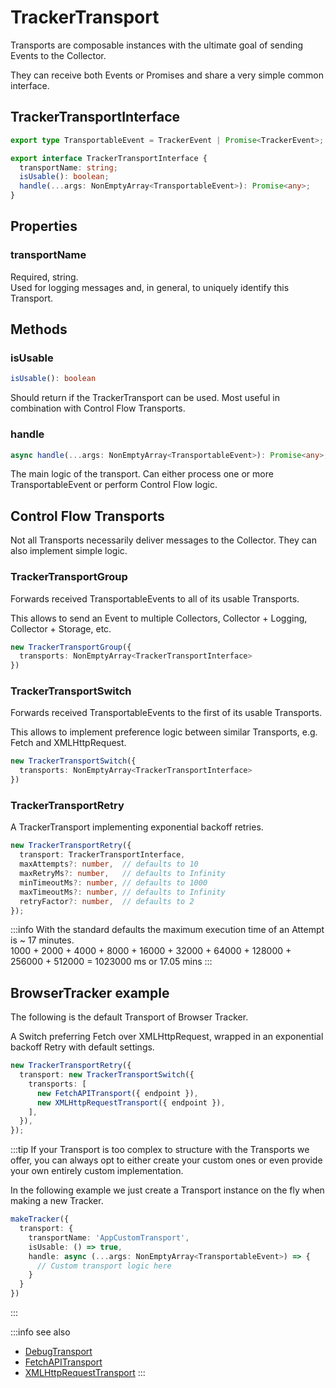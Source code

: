 # TrackerTransport

Transports are composable instances with the ultimate goal of sending Events to the Collector.

They can receive both Events or Promises and share a very simple common interface.

## TrackerTransportInterface

```typescript
export type TransportableEvent = TrackerEvent | Promise<TrackerEvent>;

export interface TrackerTransportInterface {
  transportName: string;
  isUsable(): boolean;
  handle(...args: NonEmptyArray<TransportableEvent>): Promise<any>;
}
```

## Properties

### transportName
Required, string.  
Used for logging messages and, in general, to uniquely identify this Transport.

## Methods

### isUsable
```typescript
isUsable(): boolean
```
Should return if the TrackerTransport can be used. Most useful in combination with Control Flow Transports.

### handle
```typescript
async handle(...args: NonEmptyArray<TransportableEvent>): Promise<any>;
```
The main logic of the transport. Can either process one or more TransportableEvent or perform Control Flow logic. 


## Control Flow Transports
Not all Transports necessarily deliver messages to the Collector. They can also implement simple logic. 

### TrackerTransportGroup
Forwards received TransportableEvents to all of its usable Transports.

This allows to send an Event to multiple Collectors, Collector + Logging, Collector + Storage, etc.

```typescript
new TrackerTransportGroup({
  transports: NonEmptyArray<TrackerTransportInterface>
})
```

### TrackerTransportSwitch
Forwards received TransportableEvents to the first of its usable Transports.

This allows to implement preference logic between similar Transports, e.g. Fetch and XMLHttpRequest.

```typescript
new TrackerTransportSwitch({
  transports: NonEmptyArray<TrackerTransportInterface>
})
```

### TrackerTransportRetry
A TrackerTransport implementing exponential backoff retries.
```typescript
new TrackerTransportRetry({
  transport: TrackerTransportInterface,
  maxAttempts?: number,  // defaults to 10
  maxRetryMs?: number,   // defaults to Infinity
  minTimeoutMs?: number, // defaults to 1000
  maxTimeoutMs?: number, // defaults to Infinity
  retryFactor?: number,  // defaults to 2
});
```

:::info
With the standard defaults the maximum execution time of an Attempt is ~ 17 minutes.  
1000 + 2000 + 4000 + 8000 + 16000 + 32000 + 64000 + 128000 + 256000 + 512000 = 1023000 ms or 17.05 mins
:::

## BrowserTracker example
The following is the default Transport of Browser Tracker.

A Switch preferring Fetch over XMLHttpRequest, wrapped in an exponential backoff Retry with default settings. 

```typescript
new TrackerTransportRetry({
  transport: new TrackerTransportSwitch({
    transports: [
      new FetchAPITransport({ endpoint }),
      new XMLHttpRequestTransport({ endpoint }),
    ],
  }),
});
```


:::tip
If your Transport is too complex to structure with the Transports we offer, you can always opt to either create your custom ones or even provide your own entirely custom implementation.

In the following example we just create a Transport instance on the fly when making a new Tracker.

```typescript
makeTracker({
  transport: {
    transportName: 'AppCustomTransport',
    isUsable: () => true,
    handle: async (...args: NonEmptyArray<TransportableEvent>) => {
      // Custom transport logic here
    }    
  }
})
```

:::

:::info see also
- [DebugTransport](/tracking/browser/api-reference/transports/DebugTransport.md)
- [FetchAPITransport](/tracking/browser/api-reference/transports/FetchAPITransport.md)
- [XMLHttpRequestTransport](/tracking/browser/api-reference/transports/XMLHttpRequestTransport.md)
:::
